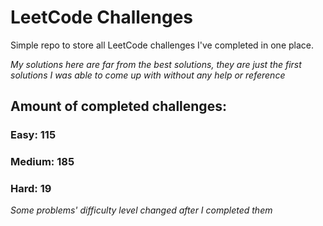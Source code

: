 
# LeetCode Challenges

Simple repo to store all LeetCode challenges I've completed in one place.

<i>My solutions here are far from the best solutions, they are just the first solutions I was able to come up with without any help or reference</i>

## Amount of completed challenges:

### Easy: 115

### Medium: 185

### Hard: 19

<i>Some problems' difficulty level changed after I completed them</i>
